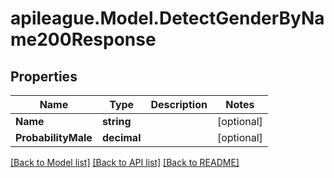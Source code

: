 # apileague.Model.DetectGenderByName200Response

## Properties

Name | Type | Description | Notes
------------ | ------------- | ------------- | -------------
**Name** | **string** |  | [optional] 
**ProbabilityMale** | **decimal** |  | [optional] 

[[Back to Model list]](../README.md#documentation-for-models) [[Back to API list]](../README.md#documentation-for-api-endpoints) [[Back to README]](../README.md)

